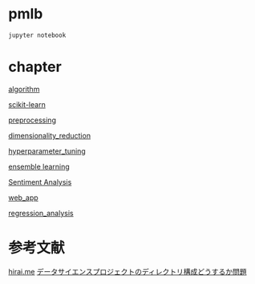 # pmlb

```
jupyter notebook
```

# chapter

[algorithm](https://github.com/rasbt/python-machine-learning-book/blob/master/code/ch02/ch02.ipynb)

[scikit-learn](https://github.com/rasbt/python-machine-learning-book/blob/master/code/ch03/ch03.ipynb)

[preprocessing](https://github.com/rasbt/python-machine-learning-book/blob/master/code/ch04/ch04.ipynb)

[dimensionality_reduction](https://github.com/rasbt/python-machine-learning-book/blob/master/code/ch05/ch05.ipynb)

[hyperparameter_tuning](https://github.com/rasbt/python-machine-learning-book/blob/master/code/ch06/ch06.ipynb)

[ensemble learning](https://github.com/rasbt/python-machine-learning-book/blob/master/code/ch07/ch07.ipynb)

[Sentiment Analysis](https://github.com/rasbt/python-machine-learning-book/blob/master/code/ch08/ch08.ipynb)

[web_app](https://github.com/rasbt/python-machine-learning-book/blob/master/code/ch09/ch09.ipynb)

[regression_analysis](https://github.com/rasbt/python-machine-learning-book/blob/master/code/ch10/ch10.ipynb)

# 参考文献

[hirai.me](http://hirai.me/notes_pyml.html#)
[データサイエンスプロジェクトのディレクトリ構成どうするか問題](https://takuti.me/note/data-science-project-structure/)